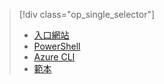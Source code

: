 > [!div class="op_single_selector"]
> * [入口網站](../articles/load-balancer/load-balancer-get-started-internet-portal.md)
> * [PowerShell](../articles/load-balancer/load-balancer-get-started-internet-arm-ps.md)
> * [Azure CLI](../articles/load-balancer/load-balancer-get-started-internet-arm-cli.md)
> * [範本](../articles/load-balancer/load-balancer-get-started-internet-arm-template.md)

